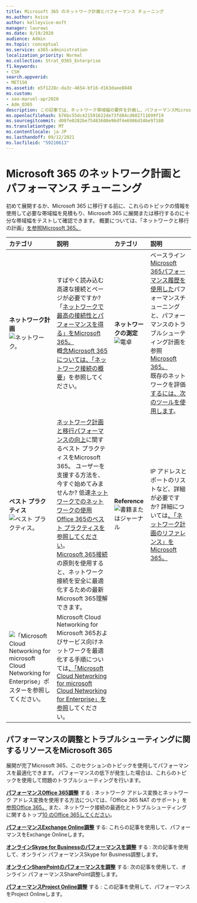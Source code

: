 ```yaml
---
title: Microsoft 365 のネットワーク計画とパフォーマンス チューニング
ms.author: kvice
author: kelleyvice-msft
manager: laurawi
ms.date: 8/19/2020
audience: Admin
ms.topic: conceptual
ms.service: o365-administration
localization_priority: Normal
ms.collection: Strat_O365_Enterprise
f1.keywords:
- CSH
search.appverid:
- MET150
ms.assetid: e5f1228c-da3c-4654-bf16-d163daee8848
ms.custom:
- seo-marvel-apr2020
- Adm_O365
description: この記事では、ネットワーク帯域幅の要件を計画し、パフォーマンスMicrosoft 365調整およびトラブルシューティングを行う際に役立ちます。
ms.openlocfilehash: b76bc55dc421591622de73fd84cd602711699f19
ms.sourcegitcommit: d08fe0282be75483608e96df4e6986d346e97180
ms.translationtype: MT
ms.contentlocale: ja-JP
ms.lasthandoff: 09/12/2021
ms.locfileid: "59210613"
---
```

# <a name="network-planning-and-performance-tuning-for-microsoft-365"></a>Microsoft 365 のネットワーク計画とパフォーマンス チューニング
初めて展開するか、Microsoft 365 に移行する前に、これらのトピックの情報を使用して必要な帯域幅を見積もり、Microsoft 365 に展開または移行するのに十分な帯域幅をテストして確認できます。 概要については、「ネットワークと移行の計画」[を参照Microsoft 365。](network-and-migration-planning.md)
  
|カテゴリ |説明 |カテゴリ |説明 |
|:-----|:-----|:-----|:-----|
|**ネットワーク計画** <br/> ![ネットワーク。](../media/5e9dcd06-601b-4b28-88dc-f524e7548794.png)           <br/> |すばやく読み込む高速な接続とページが必要ですか?  <br/> 「[ネットワークで最高の接続性とパフォーマンスを得る」をMicrosoft 365。](https://aka.ms/o365perfprinciples)<br/>概[念Microsoft 365については、「ネットワーク接続の概要](microsoft-365-networking-overview.md)」を参照してください。<br/> |**ネットワークの測定** <br/> ![電卓](../media/d690a132-4884-40eb-a918-526bb3dff3cc.png)           <br/> |ベースライン[Microsoft 365パフォーマンス履歴を使用した](performance-tuning-using-baselines-and-history.md)パフォーマンスチューニングと、パフォーマンスのトラブルシューティング計画を参照[Microsoft 365。](performance-troubleshooting-plan.md)  <br/> 既存のネットワークを評価 [するには、次のツールを使用します](network-and-migration-planning.md#calculators)。  <br/> |
|**ベスト プラクティス** <br/> ![ベスト プラクティス。](../media/2a659a5c-1007-47d3-a6c6-a19e018ab29b.png)           <br/> |[ネットワーク計画と移行パフォーマンスの向上](network-and-migration-planning.md#BestPractices)に関するベスト プラクティスをMicrosoft 365。 ユーザーを支援する方法を、今すぐ始めてみませんか? 低速[ネットワークでのネットワークの使用Office 365のベスト プラクティスを参照してください](https://support.office.com/article/fd16c8d2-4799-4c39-8fd7-045f06640166)。  <br/> [Microsoft 365接続](./microsoft-365-network-connectivity-principles.md)の原則を使用すると、ネットワーク接続を安全に最適化するための最新Microsoft 365理解できます。  <br/> |**Reference** <br/> ![書籍またはジャーナル](../media/56dff3c1-f605-48d8-811f-7d13ce639ecd.png)           <br/> |IP アドレスとポートのリストなど、詳細が必要ですか? 詳細については[、「ネットワーク計画のリファレンス」をMicrosoft 365。](network-and-migration-planning.md#NetReference)  <br/> |
|![「Microsoft Cloud Networking for microsoft Cloud Networking for Enterprise」ポスターを参照してください。](../media/3094be9f-2407-4fa5-896d-aa66ef7b9bb9.png)           <br/> |Microsoft Cloud Networking for Microsoft 365およびサービス向けネットワークを最適化する手順については[、「Microsoft Cloud Networking for microsoft Cloud Networking for Enterprise」を参照](../solutions/cloud-architecture-models.md)してください。  <br/> |
   
## <a name="performance-tuning-and-troubleshooting-resources-for-microsoft-365"></a>パフォーマンスの調整とトラブルシューティングに関するリソースをMicrosoft 365
<a name="apptuning"> </a>

展開が完了Microsoft 365、このセクションのトピックを使用してパフォーマンスを最適化できます。 パフォーマンスの低下が発生した場合は、これらのトピックを使用して問題のトラブルシューティングを行います。
  
 **[パフォーマンスOffice 365調整](tune-microsoft-365-performance.md)** する : ネットワーク アドレス変換とネットワーク アドレス変換を使用する方法については、「Office 365 NAT のサポート」を [参照Office 365。](nat-support-with-microsoft-365.md) また、ネットワーク接続の最適化とトラブルシューティングに関するトップ[10 のOffice 365してください](/archive/blogs/onthewire/top-10-tips-for-optimising-troubleshooting-your-office-365-network-connectivity)。 
  
 **[パフォーマンスExchange Online調整](tune-exchange-online-performance.md)** する: これらの記事を使用して、パフォーマンスをExchange Onlineします。 
  
 **[オンラインSkype for Businessのパフォーマンスを調整](tune-skype-for-business-online-performance.md)** する : 次の記事を使用して、オンライン パフォーマンスSkype for Business調整します。 
  
 **[オンラインSharePointのパフォーマンスを調整](tune-sharepoint-online-performance.md)** する: 次の記事を使用して、オンライン パフォーマンスSharePoint調整します。 
  
 **[パフォーマンスProject Online調整](https://support.office.com/article/12ba0ebd-c616-42e5-b9b6-cad570e8409c)** する : この記事を使用して、パフォーマンスをProject Onlineします。